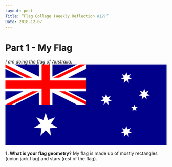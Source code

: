 ```yaml
---
Layout: post
Title: “Flag Collage (Weekly Reflection #12)”
Date: 2018-12-07
---
```


# Part 1 - My Flag
*I am doing the flag of Australia.*
![Flag of Australia](/img/au.png)

**1. What is your flag geometry?**
My flag is made up of mostly rectangles (union jack flag) and stars (rest of the flag).
